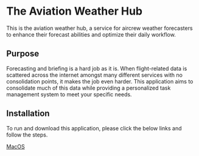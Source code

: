 # The Aviation Weather Hub

This is the aviation weather hub, a service for aircrew weather forecasters to enhance their forecast abilities and optimize their daily workflow.

## Purpose

Forecasting and briefing is a hard job as it is. When flight-related data is scattered across the internet amongst many different services with no consolidation points, it makes the job even harder. This application aims to consolidate much of this data while providing a personalized task management system to meet your specific needs.

## Installation

To run and download this application, please click the below links and follow the steps.

[MacOS](docs/macos-installation.md)
